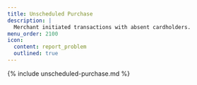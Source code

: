 ```yaml
---
title: Unscheduled Purchase
description: |
  Merchant initiated transactions with absent cardholders.
menu_order: 2100
icon:
  content: report_problem
  outlined: true
---
```


{% include unscheduled-purchase.md %}
